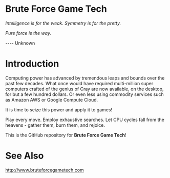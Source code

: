 # Brute Force Game Tech
*Intelligence is for the weak.  Symmetry is for the pretty.*

*Pure force is the way.*

---- Unknown

# Introduction

Computing power has advanced by tremendous leaps and bounds
over the past few decades.  What once would have required
multi-million super computers crafted of the genius of
Cray are now available, on the desktop, for but a few
hundred dollars.  Or even less using commodity services
such as Amazon AWS or Google Compute Cloud.

It is time to seize this power and apply it to games!

Play every move.  Employ exhaustive searches.  Let CPU
cycles fall from the heavens - gather them, burn them,
and rejoice.

This is the GitHub repository for **Brute Force Game Tech**!

# See Also

http://www.bruteforcegametech.com

